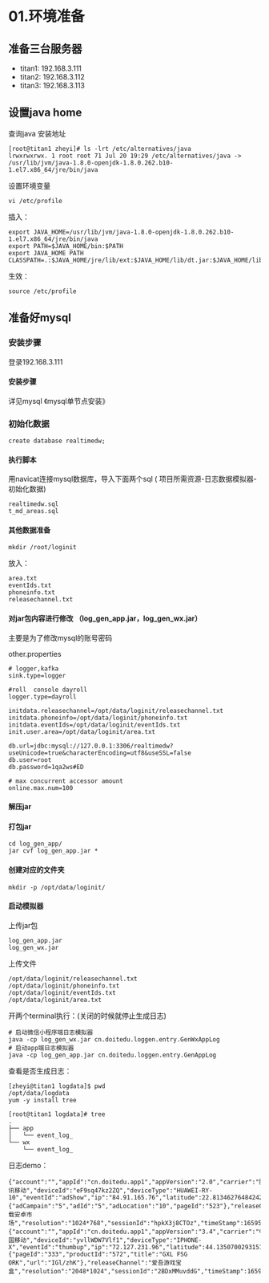 # 01.环境准备

## 准备三台服务器

* titan1: 192.168.3.111
* titan2: 192.168.3.112
* titan3: 192.168.3.113

## 设置java home

查询java 安装地址

	[root@titan1 zheyi]# ls -lrt /etc/alternatives/java
	lrwxrwxrwx. 1 root root 71 Jul 20 19:29 /etc/alternatives/java -> /usr/lib/jvm/java-1.8.0-openjdk-1.8.0.262.b10-1.el7.x86_64/jre/bin/java

设置环境变量

	vi /etc/profile

插入：

	export JAVA_HOME=/usr/lib/jvm/java-1.8.0-openjdk-1.8.0.262.b10-1.el7.x86_64/jre/bin/java
	export PATH=$JAVA_HOME/bin:$PATH
	export JAVA_HOME PATH
	CLASSPATH=.:$JAVA_HOME/jre/lib/ext:$JAVA_HOME/lib/dt.jar:$JAVA_HOME/lib/tools.jar

生效：

	source /etc/profile

## 准备好mysql

### 安装步骤
登录192.168.3.111

#### 安装步骤

详见mysql 《mysql单节点安装》

### 初始化数据

	create database realtimedw; 
	
#### 执行脚本

用navicat连接mysql数据库，导入下面两个sql ( 项目所需资源-日志数据模拟器-初始化数据)

	realtimedw.sql
	t_md_areas.sql

#### 其他数据准备

	mkdir /root/loginit

放入：

	area.txt
	eventIds.txt
	phoneinfo.txt
	releasechannel.txt
	
#### 对jar包内容进行修改 （log_gen_app.jar，log_gen_wx.jar）

主要是为了修改mysql的账号密码

other.properties

	# logger,kafka
	sink.type=logger
	
	#roll  console dayroll
	logger.type=dayroll
	
	initdata.releasechannel=/opt/data/loginit/releasechannel.txt
	initdata.phoneinfo=/opt/data/loginit/phoneinfo.txt
	initdata.eventIds=/opt/data/loginit/eventIds.txt
	init.user.area=/opt/data/loginit/area.txt
	
	db.url=jdbc:mysql://127.0.0.1:3306/realtimedw?useUnicode=true&characterEncoding=utf8&useSSL=false
	db.user=root
	db.password=1qa2ws#ED
	
	# max concurrent accessor amount
	online.max.num=100
	  

#### 解压jar

#### 打包jar

	cd log_gen_app/
	jar cvf log_gen_app.jar *

#### 创建对应的文件夹

	mkdir -p /opt/data/loginit/	 
	  
#### 启动模拟器

上传jar包

	log_gen_app.jar	log_gen_wx.jar
	
上传文件

	/opt/data/loginit/releasechannel.txt
	/opt/data/loginit/phoneinfo.txt
	/opt/data/loginit/eventIds.txt
	/opt/data/loginit/area.txt		
	
开两个terminal执行：(关闭的时候就停止生成日志)
	
  	# 启动微信小程序端日志模拟器 
	java -cp log_gen_wx.jar cn.doitedu.loggen.entry.GenWxAppLog 
	# 启动app端日志模拟器
	java -cp log_gen_app.jar cn.doitedu.loggen.entry.GenAppLog
	

查看是否生成日志：

	[zheyi@titan1 logdata]$ pwd
	/opt/data/logdata
	yum -y install tree
	
	[root@titan1 logdata]# tree
	.
	├── app
	│   └── event_log_
	└── wx
	    └── event_log_


日志demo：

	{"account":"","appId":"cn.doitedu.app1","appVersion":"2.0","carrier":"腾讯移动","deviceId":"eF9sq47kz2ZQ","deviceType":"HUAWEI-RY-10","eventId":"adShow","ip":"84.91.165.76","latitude":22.81346276484242,"longitude":107.13710947576692,"netType":"4G","osName":"android","osVersion":"7.8","properties":{"adCampain":"5","adId":"5","adLocation":"10","pageId":"523"},"releaseChannel":"车载安卓市场","resolution":"1024*768","sessionId":"hpkX3j8CTOz","timeStamp":1659537668604}
	{"account":"","appId":"cn.doitedu.app1","appVersion":"3.4","carrier":"中国移动","deviceId":"yvllWDW7Vlf1","deviceType":"IPHONE-X","eventId":"thumbup","ip":"72.127.231.96","latitude":44.13507002931519,"longitude":125.48246029448715,"netType":"3G","osName":"ios","osVersion":"10.0","properties":{"pageId":"333","productId":"572","title":"GXL FSG ORK","url":"IGl/zhK"},"releaseChannel":"爱吾游戏宝盒","resolution":"2048*1024","sessionId":"2BDxMMuvddG","timeStamp":1659537668628}